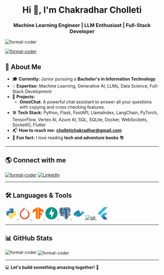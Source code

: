 <h1 align="center">Hi 👋, I'm Chakradhar Cholleti</h1>
<h3 align="center">Machine Learning Engineer | LLM Enthusiast | Full-Stack Developer</h3>

<p align="left"> <img src="https://komarev.com/ghpvc/?username=formal-coder&label=Profile%20views&color=0e75b6&style=flat" alt="formal-coder" /> </p>

<p align="left"> <a href="https://github.com/ryo-ma/github-profile-trophy"><img src="https://github-profile-trophy.vercel.app/?username=formal-coder" alt="formal-coder" /></a> </p>

## 🚀 About Me

- 🎓 **Currently:** Junior pursuing a **Bachelor's in Information Technology**  
- 💡 **Expertise:** Machine Learning, Generative AI, LLMs, Data Science, Full-Stack Development  
- 🔬 **Projects:**  
  - **OmniChat**: A powerful chat assistant to answer all your questions with copying and cross checking features.  
- 🛠 **Tech Stack:** Python, Flask, FastAPI, LlamaIndex, LangChain, PyTorch, TensorFlow, Vertex AI, Azure AI, SQL, SQLite, Docker, WebSockets, SocketIO, Flutter  
- 📬 **How to reach me:** **cholletichakradhar@gmail.com**  
- 📖 **Fun fact:** I love reading **tech and adventure books** 📚  

---

## 🌎 Connect with me

<p align="left">
<a href="https://twitter.com/formal_coder" target="blank"><img align="center" src="https://raw.githubusercontent.com/rahuldkjain/github-profile-readme-generator/master/src/images/icons/Social/twitter.svg" alt="formal-coder" height="30" width="40" /></a>
<a href="https://www.linkedin.com/in/chakradharxd/" target="blank"><img align="center" src="https://raw.githubusercontent.com/rahuldkjain/github-profile-readme-generator/master/src/images/icons/Social/linked-in-alt.svg" alt="LinkedIn" height="30" width="40" /></a>
</p>

---

## 🛠 Languages & Tools

<p align="left">
  <a href="https://www.python.org" target="_blank" rel="noreferrer"> <img src="https://raw.githubusercontent.com/devicons/devicon/master/icons/python/python-original.svg" alt="python" width="40" height="40"/> </a>
  <a href="https://pytorch.org/" target="_blank" rel="noreferrer"> <img src="https://raw.githubusercontent.com/devicons/devicon/master/icons/pytorch/pytorch-original.svg" alt="pytorch" width="40" height="40"/> </a>
  <a href="https://www.tensorflow.org/" target="_blank" rel="noreferrer"> <img src="https://raw.githubusercontent.com/devicons/devicon/master/icons/tensorflow/tensorflow-original.svg" alt="tensorflow" width="40" height="40"/> </a>
  <a href="https://fastapi.tiangolo.com/" target="_blank" rel="noreferrer"> <img src="https://raw.githubusercontent.com/devicons/devicon/master/icons/fastapi/fastapi-original.svg" alt="fastapi" width="40" height="40"/> </a>
  <a href="https://www.postgresql.org/" target="_blank" rel="noreferrer"> <img src="https://raw.githubusercontent.com/devicons/devicon/master/icons/postgresql/postgresql-original.svg" alt="postgresql" width="40" height="40"/> </a>
  <a href="https://www.docker.com/" target="_blank" rel="noreferrer"> <img src="https://raw.githubusercontent.com/devicons/devicon/master/icons/docker/docker-original.svg" alt="docker" width="40" height="40"/> </a>
  <a href="https://git-scm.com/" target="_blank" rel="noreferrer"> <img src="https://www.vectorlogo.zone/logos/git-scm/git-scm-icon.svg" alt="git" width="40" height="40"/> </a>
  <a href="https://flutter.dev/" target="_blank" rel="noreferrer"> <img src="https://raw.githubusercontent.com/devicons/devicon/master/icons/flutter/flutter-original.svg" alt="flutter" width="40" height="40"/> </a>
</p>

---

## 📊 GitHub Stats

<p><img align="left" src="https://github-readme-stats.vercel.app/api/top-langs?username=formal-coder&show_icons=true&locale=en&layout=compact" alt="formal-coder" /></p>

<p>&nbsp;<img align="center" src="https://github-readme-stats.vercel.app/api?username=formal-coder&show_icons=true&locale=en" alt="formal-coder" /></p>

---

💻 **Let's build something amazing together!** 🚀  
